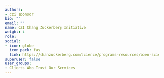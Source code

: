 ```yaml
---
authors:
- czi_sponsor
bio: ""
email: ""
name: CZI Chang Zuckerberg Initiative
weight: 1
role: 
social:
- icon: globe
  icon_pack: fas
  link: https://chanzuckerberg.com/science/programs-resources/open-science/
superuser: false
user_groups:
- Clients Who Trust Our Services
---
```

